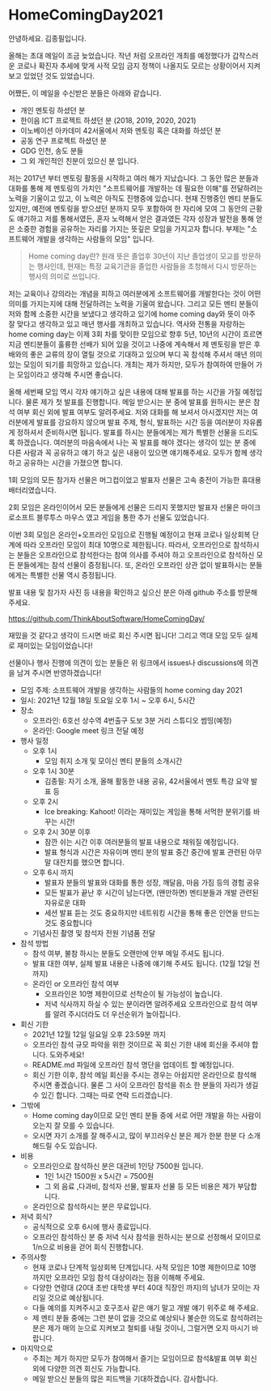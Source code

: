 # HomeComingDay2021

안녕하세요.
김종필입니다.

올해는 초대 메일이 조금 늦었습니다.
작년 처럼 오프라인 개최를 예정했다가 갑작스러운 코로나 확진자 추세에 맞게
사적 모임 금지 정책이 나올지도 모르는 상황이어서 지켜보고 있었던 것도 있었습니다.

어쨌든,
이 메일을 수신받은 분들은 아래와 같습니다.
- 개인 멘토링 하셨던 분
- 한이음 ICT 프로젝트 하셨던 분 (2018, 2019, 2020, 2021)
- 이노베이션 아카데미 42서울에서 저와 멘토링 혹은 대화를 하셨던 분
- 공동 연구 프로젝트 하셨던 분
- GDG 인천, 송도 분들
- 그 외 개인적인 친분이 있으신 분
입니다.

저는 2017년 부터 멘토링 활동을 시작하고 여러 해가 지났습니다.
그 동안 많은 분들과 대화를 통해 제 멘토링의 가치인 "소프트웨어를 개발하는 데 필요한 이해"를 전달하려는 노력을 기울이고 있고, 이 노력은 아직도 진행중에 있습니다.
현재 진행중인 멘티 분들도 있지만, 예전에 멘토링을 받으셨던 분까지 모두 포함하여
한 자리에 모여 그 동안의 근황도 얘기하고
저를 통해서였든, 혼자 노력해서 얻은 결과였든
각자 성장과 발전을 통해 얻은 소중한 경험을 공유하는 자리를 가지는 뜻깊은 모임을 가지고자 합니다.
부제는 "소프트웨어 개발을 생각하는 사람들의 모임" 입니다.

> Home coming day란?
원래 뜻은 졸업후 30년이 지난 졸업생이 모교를 방문하는 행사인데,
현재는 특정 교육기관을 졸업한 사람들을 초청해서 다시 방문하는 행사의 의미로 쓰입니다.

저는 교육이나 강의라는 개념을 피하고 여러분에게 소프트웨어를 개발한다는 것이 어떤 의미를 가지는지에 대해 전달하려는 노력을 기울여 왔습니다.
그리고 모든 멘티 분들이 저와 함께 소중한 시간을 보냈다고 생각하고 있기에 home coming day와 뜻이 아주 잘 맞다고 생각하고 있고 매년 행사를 개최하고 있습니다.
역사와 전통을 자랑하는 home coming day는 이제 3회 차를 맞이한 모임으로 향후 5년, 10년의 시간이 흐르면 지금 멘티분들이 훌륭한 선배가 되어 있을 것이고 
나중에 계속해서 제 멘토링을 받은 후배와의 좋은 교류의 장이 열릴 것으로 기대하고 있으며 부디 꼭 참석해 주셔서 매년 의미있는 모임이 되기를 희망하고 있습니다. 개최는 제가 하지만, 모두가 참여하여 만들어 가는 모임이라고 생각해 주시면 좋습니다.

올해 세번째 모임 역시 각자 얘기하고 싶은 내용에 대해 발표를 하는 시간을 가질 예정입니다. 물론 제가 첫 발표를 진행합니다.
메일 받으시는 분 중에 발표를 원하시는 분은 참석 여부 회신 외에 발표 여부도 알려주세요.
저와 대화를 해 보셔서 아시겠지만 저는 여러분에게 발표를 강요하지 않으며
발표 주제, 형식, 발표하는 시간 등을 여러분이 자유롭게 정하셔서 준비하시면 됩니다.
발표를 하시는 분들에게는 제가 특별한 선물을 드리도록 하겠습니다.
여러분의 마음속에서 나는 꼭 발표를 해야 겠다는 생각이 있는 분 중에
다른 사람과 꼭 공유하고 얘기 하고 싶은 내용이 있으면 얘기해주세요.
모두가 함께 생각하고 공유하는 시간을 가졌으면 합니다.

1회 모임의 모든 참가자 선물은 머그컵이었고
발표자 선물은 고속 충전이 가능한 휴대용 배터리였습니다.

2회 모임은 온라인이어서 모든 분들에게 선물은 드리지 못했지만
발표자 선물은 마이크로소프트 블루투스 마우스 였고
게임을 통한 추가 선물도 있었습니다.

이번 3회 모임은 온라인+오프라인 모임으로 진행될 예정이고
현재 코로나 일상회복 단계에 따라 오프라인 모임이 최대 10명으로 제한됩니다.
따라서, 오프라인으로 참석하시는 분들은 오프라인으로 참석한다는 참여 의사를 주셔야 하고 오프라인으로 참석하신 모든 분들에게는 참석 선물이 증정됩니다.
또, 온라인 오프라인 상관 없이 발표하시는 분들에게는 특별한 선물 역시 증정됩니다.

발표 내용 및 참가자 사진 등 내용을 확인하고 싶으신 분은 아래 github 주소를 방문해 주세요.

https://github.com/ThinkAboutSoftware/HomeComingDay/

재밌을 것 같다고 생각이 드시면 바로 회신 주시면 됩니다!
그리고 역대 모임 모두 실제로 재미있는 모임이었습니다!

선물이나 행사 진행에 의견이 있는 분들은 위 링크에서 issues나 discussions에 의견을 남겨 주시면 반영하겠습니다!

- 모임 주제: 소프트웨어 개발을 생각하는 사람들의 home coming day 2021
- 일시: 2021년 12월 18일 토요일 오후 1시 ~ 오후 6시, 5시간
- 장소
  - 오프라인: 6호선 상수역 4번출구 도보 3분 거리 스튜디오 썸띵(예정)
  - 온라인: Google meet 링크 전달 예정
- 행사 일정
  - 오후 1시
    - 모임 취지 소개 및 모이신 멘티 분들의 소개시간
  - 오후 1시 30분
    - 김종필: 자기 소개, 올해 활동한 내용 공유, 42서울에서 멘토 특강 요약 발표 등
  - 오후 2시
    - Ice breaking: Kahoot! 이라는 재미있는 게임을 통해 서먹한 분위기를 바꾸는 시간!
  - 오후 2시 30분 이후
    - 잠깐 쉬는 시간 이후 여러분들의 발표 내용으로 채워질 예정입니다.
    - 발표 형식과 시간은 자유이며 멘티 분의 발표 중간 중간에 발표 관련된 아무말 대잔치를 했으면 합니다.
  - 오후 6시 까지
    - 발표자 분들의 발표와 대화를 통한 성장, 깨달음, 마음 가짐 등의 경험 공유
    - 모든 발표가 끝난 후 시간이 남는다면, (왠만하면) 멘티분들과 개발 관련된 자유로운 대화
    - 세션 발표 듣는 것도 중요하지만 네트워킹 시간을 통해 좋은 인연을 만드는 것도 중요합니다
  - 기념사진 촬영 및 참석자 전원 기념품 전달
- 참석 방법
  - 참석 여부, 불참 하시는 분들도 오랜만에 안부 메일 주셔도 됩니다.
  - 발표 대한 여부, 실제 발표 내용은 나중에 얘기해 주셔도 됩니다. (12월 12일 전까지)
  - 온라인 or 오프라인 참석 여부
    - 오프라인은 10명 제한이므로 선착순이 될 가능성이 높습니다.
    - 저녁 식사까지 하실 수 있는 분이라면 알려주세요 오프라인으로 참석 여부를 알려 주시더라도 더 우선순위가 높아집니다.
- 회신 기한
  - 2021년 12월 12일 일요일 오후 23:59분 까지
  - 오프라인 참석 규모 파악을 위한 것이므로 꼭 회신 기한 내에 회신을 주셔야 합니다. 도와주세요!
  - README.md 파일에 오프라인 참석 명단을 업데이트 할 예정입니다. 
  - 회신 기한 이후, 참석 메일 회신을 주시는 경우는 아쉽지만 온라인으로 참석해 주시면 좋겠습니다. 물론 그 사이 오프라인 참석을 취소 한 분들의 자리가 생길 수 있긴 합니다. 그때는 따로 연락 드리겠습니다. 
- 그밖에
  - Home coming day이므로 모인 멘티 분들 중에 서로 어떤 개발을 하는 사람이 오는지 잘 모를 수 있습니다.
  - 오시면 자기 소개를 잘 해주시고, 많이 부끄러우신 분은 제가 한분 한분 다 소개해드릴 수도 있습니다.
- 비용
  - 오프라인으로 참석하신 분은 대관비 1인당 7500원 입니다.
    - 1인 1시간 1500원 x 5시간 = 7500원
    - 그 외 음료 ,다과비, 참석자 선물, 발표자 선물 등 모든 비용은 제가 부담합니다.
  - 온라인으로 참석하시는 분은 무료입니다.  
- 저녁 회식?
  - 공식적으로 오후 6시에 행사 종료입니다.
  - 오프라인 참석하신 분 중 저녁 식사 참석을 원하시는 분으로 선정해서 모이므로 1/n으로 비용을 걷어 회식 진행합니다.
- 주의사항
  - 현재 코로나 단계적 일상회복 단계입니다. 사적 모임은 10명 제한이므로 10명 까지만 오프라인 모임 참석 대상이라는 점을 이해해 주세요.
  - 다양한 연령대 (20대 초반 대학생 부터 40대 직장인 까지)의 남녀가 모이는 자리일 것으로 예상됩니다.
  - 다들 예의를 지켜주시고 호구조사 같은 얘기 말고 개발 얘기 위주로 해 주세요.
  - 제 멘티 분들 중에는 그런 분이 없을 것으로 예상되나 불순한 의도로 참석하려는 분은 제가 매의 눈으로 지켜보고 철퇴를 내릴 것이니, 그럴거면 오지 마시기 바랍니다.
- 마지막으로
  - 주최는 제가 하지만 모두가 참여해서 즐기는 모임이므로 참석&발표 여부 회신 외에 다양한 의견 회신도 가능합니다.
  - 메일 받으신 분들의 많은 피드백을 기대하겠습니다.
감사합니다.